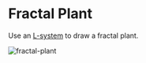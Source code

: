 # Fractal Plant

Use an [L-system](https://en.wikipedia.org/wiki/L-system) to draw a fractal plant.

![fractal-plant](https://user-images.githubusercontent.com/108039644/195993185-f26d4c1d-caec-424e-9856-804d9d1af2eb.png)
